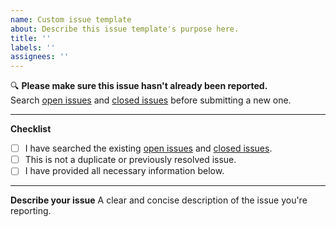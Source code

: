 ```yaml
---
name: Custom issue template
about: Describe this issue template's purpose here.
title: ''
labels: ''
assignees: ''
---
```


<!-- 🚨 Before submitting this issue -->

🔍 **Please make sure this issue hasn't already been reported.**  
Search [open issues](../../issues) and [closed issues](../../issues?q=is%3Aissue+is%3Aclosed) before submitting a new one.

---

**Checklist**
- [ ] I have searched the existing [open issues](../../issues) and [closed issues](../../issues?q=is%3Aissue+is%3Aclosed).
- [ ] This is not a duplicate or previously resolved issue.
- [ ] I have provided all necessary information below.

---

**Describe your issue**
A clear and concise description of the issue you're reporting.

